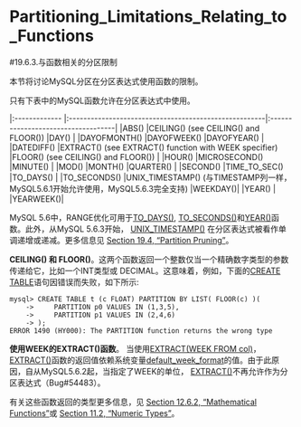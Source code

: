 # Partitioning_Limitations_Relating_to_Functions

#19.6.3.与函数相关的分区限制

本节将讨论MySQL分区在分区表达式使用函数的限制。　　　　

只有下表中的MySQL函数允许在分区表达式中使用。

|:------------- |:------------------------------------------------------|:-----------------------------------|
|ABS()	        |CEILING() (see CEILING() and FLOOR())                  |DAY()                               |
|DAYOFMONTH()   |DAYOFWEEK()                                            |DAYOFYEAR()                         |
|DATEDIFF()     |EXTRACT() (see EXTRACT() function with WEEK specifier) |FLOOR() (see CEILING() and FLOOR()) |
|HOUR()         |MICROSECOND()                                          |MINUTE()                            |
|MOD()          |MONTH()                                                |QUARTER()                           |
|SECOND()       |TIME_TO_SEC() 											|TO_DAYS()							 |
|TO_SECONDS()   |UNIX_TIMESTAMP() (与TIMESTAMP列一样，MySQL5.6.1开始允许使用，MySQL5.6.3完全支持) |WEEKDAY()|
|YEAR() 		|                                                       |YEARWEEK()|


MySQL 5.6中，RANGE优化可用于[TO_DAYS()][12.07.00], [TO_SECONDS()][12.07.00]和[YEAR()][12.07.00]函数。此外，从MySQL 5.6.3开始， [UNIX_TIMESTAMP()][12.07.00] 在分区表达式被看作单调递增或递减。更多信息见 [Section 19.4, “Partition Pruning”](./19.04.00_Partition_Pruning.md)。


**CEILING() 和 FLOOR()**。这两个函数返回一个整数仅当一个精确数字类型的参数传递给它，比如一个INT类型或 DECIMAL。这意味着，例如，下面的[CREATE TABLE][13.01.17]语句因错误而失败，如下所示:

	mysql> CREATE TABLE t (c FLOAT) PARTITION BY LIST( FLOOR(c) )(
	    ->     PARTITION p0 VALUES IN (1,3,5),
	    ->     PARTITION p1 VALUES IN (2,4,6)
	    -> );
	ERROR 1490 (HY000): The PARTITION function returns the wrong type

**使用WEEK的EXTRACT()函数**。 当使用[EXTRACT(WEEK FROM col)][12.07.00]，[EXTRACT()][12.07.00]函数的返回值依赖系统变量[default_week_format][05.01.05]的值。由于此原因，自从MySQL5.6.2起，当指定了WEEK的单位， [EXTRACT()][12.07.00]不再允许作为分区表达式（Bug#54483）。

有关这些函数返回的类型更多信息，见 [Section 12.6.2, “Mathematical Functions”][12.06.02]或 [Section 11.2, “Numeric Types”][11.02.00]。


[12.06.02]:../Chapter_12/12.06.02_Mathematical_Functions.md
[12.07.00]:../Chapter_12/12.07.00_Date_and_Time_Functions.md
[05.01.05]:../Chapter_05/05.01.04_Server_System_Variables.md
[11.02.00]:../Chapter_11/11.02.00_Numeric_Types.md
[13.01.17]:../Chapter_13/13.01.17_CREATE_TABLE_Syntax.md